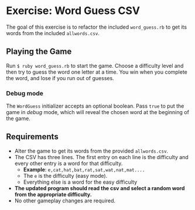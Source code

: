 # Exercise: Word Guess CSV
The goal of this exercise is to refactor the included `word_guess.rb` to get its words from the included `allwords.csv`.

## Playing the Game
Run `$ ruby word_guess.rb` to start the game. Choose a difficulty level and then try to guess the word one letter at a time. You win when you complete the word, and lose if you run out of guesses.

### Debug mode
The `WordGuess` initializer accepts an optional boolean. Pass `true` to put the game in _debug_ mode, which will reveal the chosen word at the beginning of the game.

## Requirements
- Alter the game to get its words from the provided `allwords.csv`.
- The CSV has three lines. The first entry on each line is the difficulty and every other entry is a word for that difficulty.
  - __Example__: `e,cat,hat,bat,rat,sat,wat,nat,mat....`
  - The `e` is the difficulty (easy mode).
  - Everything else is a word for the easy difficulty
- __The updated program should read the csv and select a random word from the appropriate difficulty.__
- No other gameplay changes are required.
